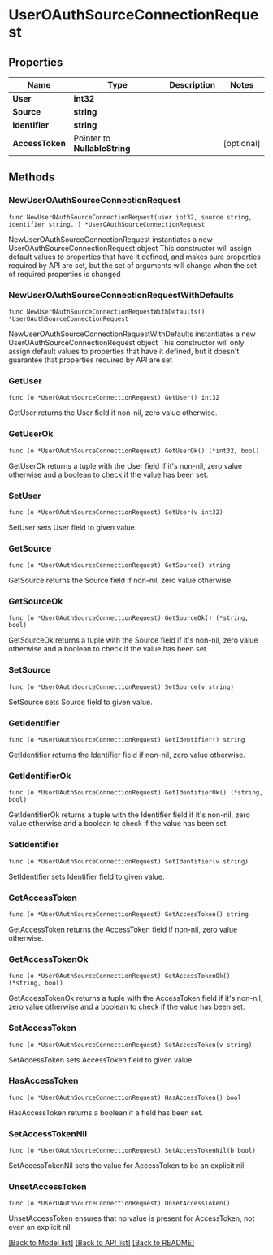 # UserOAuthSourceConnectionRequest

## Properties

Name | Type | Description | Notes
------------ | ------------- | ------------- | -------------
**User** | **int32** |  | 
**Source** | **string** |  | 
**Identifier** | **string** |  | 
**AccessToken** | Pointer to **NullableString** |  | [optional] 

## Methods

### NewUserOAuthSourceConnectionRequest

`func NewUserOAuthSourceConnectionRequest(user int32, source string, identifier string, ) *UserOAuthSourceConnectionRequest`

NewUserOAuthSourceConnectionRequest instantiates a new UserOAuthSourceConnectionRequest object
This constructor will assign default values to properties that have it defined,
and makes sure properties required by API are set, but the set of arguments
will change when the set of required properties is changed

### NewUserOAuthSourceConnectionRequestWithDefaults

`func NewUserOAuthSourceConnectionRequestWithDefaults() *UserOAuthSourceConnectionRequest`

NewUserOAuthSourceConnectionRequestWithDefaults instantiates a new UserOAuthSourceConnectionRequest object
This constructor will only assign default values to properties that have it defined,
but it doesn't guarantee that properties required by API are set

### GetUser

`func (o *UserOAuthSourceConnectionRequest) GetUser() int32`

GetUser returns the User field if non-nil, zero value otherwise.

### GetUserOk

`func (o *UserOAuthSourceConnectionRequest) GetUserOk() (*int32, bool)`

GetUserOk returns a tuple with the User field if it's non-nil, zero value otherwise
and a boolean to check if the value has been set.

### SetUser

`func (o *UserOAuthSourceConnectionRequest) SetUser(v int32)`

SetUser sets User field to given value.


### GetSource

`func (o *UserOAuthSourceConnectionRequest) GetSource() string`

GetSource returns the Source field if non-nil, zero value otherwise.

### GetSourceOk

`func (o *UserOAuthSourceConnectionRequest) GetSourceOk() (*string, bool)`

GetSourceOk returns a tuple with the Source field if it's non-nil, zero value otherwise
and a boolean to check if the value has been set.

### SetSource

`func (o *UserOAuthSourceConnectionRequest) SetSource(v string)`

SetSource sets Source field to given value.


### GetIdentifier

`func (o *UserOAuthSourceConnectionRequest) GetIdentifier() string`

GetIdentifier returns the Identifier field if non-nil, zero value otherwise.

### GetIdentifierOk

`func (o *UserOAuthSourceConnectionRequest) GetIdentifierOk() (*string, bool)`

GetIdentifierOk returns a tuple with the Identifier field if it's non-nil, zero value otherwise
and a boolean to check if the value has been set.

### SetIdentifier

`func (o *UserOAuthSourceConnectionRequest) SetIdentifier(v string)`

SetIdentifier sets Identifier field to given value.


### GetAccessToken

`func (o *UserOAuthSourceConnectionRequest) GetAccessToken() string`

GetAccessToken returns the AccessToken field if non-nil, zero value otherwise.

### GetAccessTokenOk

`func (o *UserOAuthSourceConnectionRequest) GetAccessTokenOk() (*string, bool)`

GetAccessTokenOk returns a tuple with the AccessToken field if it's non-nil, zero value otherwise
and a boolean to check if the value has been set.

### SetAccessToken

`func (o *UserOAuthSourceConnectionRequest) SetAccessToken(v string)`

SetAccessToken sets AccessToken field to given value.

### HasAccessToken

`func (o *UserOAuthSourceConnectionRequest) HasAccessToken() bool`

HasAccessToken returns a boolean if a field has been set.

### SetAccessTokenNil

`func (o *UserOAuthSourceConnectionRequest) SetAccessTokenNil(b bool)`

 SetAccessTokenNil sets the value for AccessToken to be an explicit nil

### UnsetAccessToken
`func (o *UserOAuthSourceConnectionRequest) UnsetAccessToken()`

UnsetAccessToken ensures that no value is present for AccessToken, not even an explicit nil

[[Back to Model list]](../README.md#documentation-for-models) [[Back to API list]](../README.md#documentation-for-api-endpoints) [[Back to README]](../README.md)


